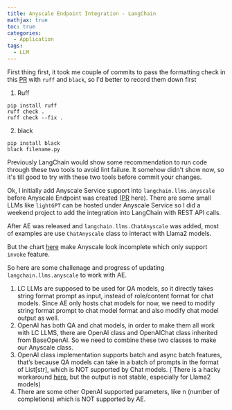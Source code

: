 ```yaml
---
title: Anyscale Endpoint Integration - LangChain
mathjax: true
toc: true
categories:
  - Application
tags:
  - LLM
---
```


First thing first, it took me couple of commits to pass the formatting check in this [PR](https://github.com/langchain-ai/langchain/pull/11569) with `ruff` and `black`, so I'd better to record them down first
1. Ruff
```
pip install ruff
ruff check .
ruff check --fix .
```
2. black
```
pip install black
black filename.py
```
Previously LangChain would show some recommendation to run code through these two tools to avoid lint failure. It somehow didn't show now, so it's till good to try with these two tools before commit your changes.  

Ok, I initially add Anyscale Service support into `langchain.llms.anyscale` before Anyscale Endpoint was created ([PR](https://github.com/langchain-ai/langchain/pull/4350) here). There are some small LLMs like `lightGPT` can be hosted under Anyscale Service so I did a weekend project to add the integration into LangChain with REST API calls.  

After AE was released and `langchain.llms.ChatAnyscale` was added, most of examples are use `ChatAnyscale` class to interact with Llama2 models. 

But the chart [here](https://python.langchain.com/docs/integrations/llms/) make Anyscale look incomplete which only support `invoke` feature. 

So here are some challenage and progress of updating `langchain.llms.anyscale` to work with AE.

1. LC LLMs are supposed to be used for QA models, so it directly takes string format prompt as input, instead of role/content format for chat models. Since AE only hosts chat models for now, we need to modify string format prompt to chat model format and also modify chat model output as well.
2. OpenAI has both QA and chat models, in order to make them all work with LC LLMS, there are OpenAI class and OpenAIChat class inherited from BaseOpenAI. So we need to combine these two classes to make our Anyscale class. 
3. OpenAI class implementation supports batch and async batch features, that’s because QA models can take in a batch of prompts in the format of List[str], which is NOT supported by Chat models. ( There is a hacky workaround [here](https://community.openai.com/t/batching-with-chatcompletion-endpoint/137723), but the output is not stable, especially for Llama2 models)
4. There are some other OpenAI supported parameters, like n (number of completions) which is NOT supported by AE.


  

